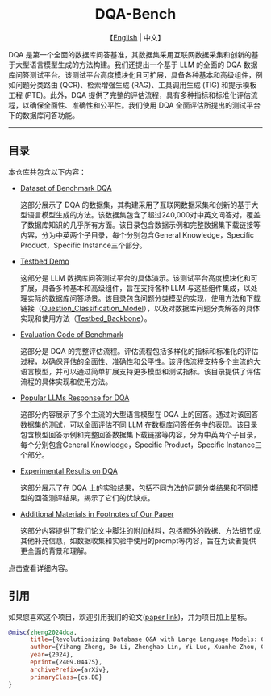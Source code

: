 <div align='center'>
    <h1>DQA-Bench</h1>
</div>

<p align='center'>
    【<a href="README.md">English</a> | 中文】
</p>

DQA 是第一个全面的数据库问答基准，其数据集采用互联网数据采集和创新的基于大型语言模型生成的方法构建。我们还提出一个基于 LLM 的全面的 DQA 数据库问答测试平台。该测试平台高度模块化且可扩展，具备各种基本和高级组件，例如问题分类路由 (QCR)、检索增强生成 (RAG)、工具调用生成 (TIG) 和提示模板工程 (PTE)。此外，DQA 提供了完整的评估流程，具有多种指标和标准化评估流程，以确保全面性、准确性和公平性。我们使用 DQA 全面评估所提出的测试平台下的数据库问答功能。

---

## 目录

本仓库共包含以下内容：

* [Dataset of Benchmark DQA](1_Dataset_of_Benchmark_DQA/README_zh.md)

  这部分展示了 DQA 的数据集，其构建采用了互联网数据采集和创新的基于大型语言模型生成的方法。该数据集包含了超过240,000对中英文问答对，覆盖了数据库知识的几乎所有方面。该目录包含数据示例和完整数据集下载链接等内容，分为中英两个子目录，每个分别包含General Knowledge，Specific Product，Specific Instance三个部分。

* [Testbed Demo](2_Testbed_Demo/README_zh.md)

  这部分是 LLM 数据库问答测试平台的具体演示。该测试平台高度模块化和可扩展，具备多种基本和高级组件，旨在支持各种 LLM 与这些组件集成，以处理实际的数据库问答场景。该目录包含问题分类模型的实现，使用方法和下载链接（[Question_Classification_Model](2_Testbed_Demo/Question_Classification_Model/README.md)），以及对数据库问题分类解答的具体实现和使用方法（[Testbed_Backbone](2_Testbed_Demo/Testbed_Backbone/README_zh.md)）。

* [Evaluation Code of Benchmark](3_Evaluation_Code_of_Benchmark/README_zh.md)

  这部分是 DQA 的完整评估流程。评估流程包括多样化的指标和标准化的评估过程，以确保评估的全面性、准确性和公平性。该评估流程支持多个主流的大语言模型，并可以通过简单扩展支持更多模型和测试指标。该目录提供了评估流程的具体实现和使用方法。

* [Popular LLMs Response for DQA](4_Popular_LLMs_Response_for_DQA/README_zh.md)
 
  这部分内容展示了多个主流的大型语言模型在 DQA 上的回答。通过对该回答数据集的测试，可以全面评估不同 LLM 在数据库问答任务中的表现。该目录包含模型回答示例和完整回答数据集下载链接等内容，分为中英两个子目录，每个分别包含General Knowledge，Specific Product，Specific Instance三个部分。

* [Experimental Results on DQA](5_Experimental_Results_on_DQA/README.md)

  这部分展示了在 DQA 上的实验结果，包括不同方法的问题分类结果和不同模型的回答测评结果，揭示了它们的优缺点。

* [Additional Materials in Footnotes of Our Paper](6_Additional_Materials_in_Footnotes_of_Our_Paper/README.md)

  这部分内容提供了我们论文中脚注的附加材料，包括额外的数据、方法细节或其他补充信息，如数据收集和实验中使用的prompt等内容，旨在为读者提供更全面的背景和理解。

点击查看详细内容。

## 引用

如果您喜欢这个项目，欢迎引用我们的论文([paper link](https://arxiv.org/abs/2409.04475))，并为项目加上星标。

```bibtex
@misc{zheng2024dqa,
      title={Revolutionizing Database Q&A with Large Language Models: Comprehensive Benchmark and Evaluation}, 
      author={Yihang Zheng, Bo Li, Zhenghao Lin, Yi Luo, Xuanhe Zhou, Chen Lin, Jinsong Su, Guoliang Li, Shifu Li},
      year={2024},
      eprint={2409.04475},
      archivePrefix={arXiv},
      primaryClass={cs.DB}
}
```
